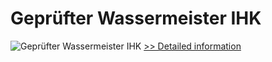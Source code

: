 # Geprüfter Wassermeister IHK
![Geprüfter Wassermeister IHK](https://mycommerce.akamaized.net/api/pimages/P300579739/BIG/300579739.JPG)
[>> Detailed information](https://secure.shareit.com/shareit/product.html?productid=300579739&affiliateid=200057808)